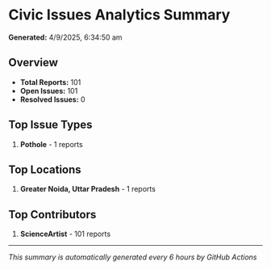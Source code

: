 #  Civic Issues Analytics Summary

**Generated:** 4/9/2025, 6:34:50 am

##  Overview
- **Total Reports:** 101
- **Open Issues:** 101
- **Resolved Issues:** 0

##  Top Issue Types
1. **Pothole** - 1 reports

##  Top Locations
1. **Greater Noida, Uttar Pradesh** - 1 reports

##  Top Contributors
1. **ScienceArtist** - 101 reports

---
*This summary is automatically generated every 6 hours by GitHub Actions*
